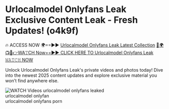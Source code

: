 # Urlocalmodel Onlyfans Leak Exclusive Content Leak - Fresh Updates! (o4k9f)

🔥 ACCESS NOW 🌍==►► <a href="https://tinyurl.com/3fjeunct" rel="nofollow">Urlocalmodel Onlyfans Leak Latest Collection</a></h3>
[🔴🌍📺📱👉WA𝚃CH Now==►► CLICK HERE TO Urlocalmodel Onlyfans Leak 𝚆𝙰𝚃𝙲𝙷 NOW](https://tinyurl.com/3fjeunct)

Unlock Urlocalmodel Onlyfans Leak's private videos and photos today! Dive into the newest 2025 content updates and explore exclusive material you won’t find anywhere else.


<a href="https://tinyurl.com/3fjeunct" rel="nofollow" data-target="animated-image.originalLink"><img src="https://camo.githubusercontent.com/8a4f000d20f83aca3bf7ec5f350d767afa0574a8a352519fd8cfa583a6f93a33/68747470733a2f2f692e696d6775722e636f6d2f644a486b345a712e676966" alt="WATCH Videos" data-canonical-src="https://i.imgur.com/dJHk4Zq.gif" style="max-width: 100%; display: inline-block;" data-target="animated-image.originalImage"></a>
urlocalmodel onlyfans leaked<br>
urlocalmodel onlyfan<br>
urlocalmodel onlyfans porn
